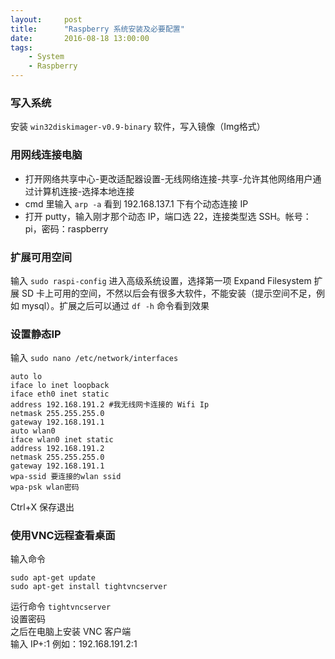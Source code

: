 ```yaml
---
layout:     post
title:      "Raspberry 系统安装及必要配置"
date:       2016-08-18 13:00:00
tags:
    - System
    - Raspberry
---
```


### 写入系统

安装 `win32diskimager-v0.9-binary` 软件，写入镜像（Img格式）

### 用网线连接电脑

- 打开网络共享中心-更改适配器设置-无线网络连接-共享-允许其他网络用户通过计算机连接-选择本地连接
- cmd 里输入 `arp -a` 看到 192.168.137.1 下有个动态连接 IP
- 打开 putty，输入刚才那个动态 IP，端口选 22，连接类型选 SSH。帐号：pi，密码：raspberry

### 扩展可用空间
输入 `sudo raspi-config` 进入高级系统设置，选择第一项 Expand Filesystem 扩展 SD 卡上可用的空间，不然以后会有很多大软件，不能安装（提示空间不足，例如 mysql）。扩展之后可以通过 `df -h` 命令看到效果

### 设置静态IP

输入 `sudo nano /etc/network/interfaces`  

```vim
auto lo
iface lo inet loopback
iface eth0 inet static
address 192.168.191.2 #我无线网卡连接的 Wifi Ip
netmask 255.255.255.0
gateway 192.168.191.1
auto wlan0
iface wlan0 inet static
address 192.168.191.2
netmask 255.255.255.0
gateway 192.168.191.1
wpa-ssid 要连接的wlan ssid
wpa-psk wlan密码
```

Ctrl+X 保存退出

### 使用VNC远程查看桌面
输入命令

    sudo apt-get update
    sudo apt-get install tightvncserver

运行命令 `tightvncserver`  
设置密码  
之后在电脑上安装 VNC 客户端  
输入 IP+:1 例如：192.168.191.2:1
